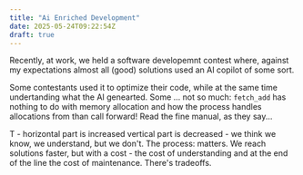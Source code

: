 ```yaml
---
title: "Ai Enriched Development"
date: 2025-05-24T09:22:54Z
draft: true
---
```


Recently, at work, we held a software developemnt contest where, against my expectations almost all (good) solutions used an AI copilot of some sort.

Some contestants used it to optimize their code, while at the same time undertanding what the AI genearted. Some ... not so much: `fetch_add` has nothing to do with memory allocation and how the process handles allocations from than call forward! Read the fine manual, as they say...

T - horizontal part is increased vertical part is decreased - we think we know, we understand, but we don't. The process: matters.  We reach solutions faster, but with a cost - the cost of understanding and at the end of the line the cost of maintenance. There's tradeoffs.